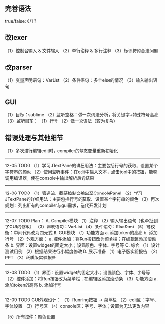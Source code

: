 ## 完善语法

true/false: 0/1 ?

## 改lexer
（1）控制台输入 & 文件输入
（2）单行注释 & 多行注释
（3）标识符的合法问题

## 改parser
（1）变量声明语句：VarList
（2）条件语句：多个else的情况
（3）输入输出语句

## GUI
（1）目标：sublime
（2）监听空格：做一次词法分析，将关键字+特殊符号高亮
（3）监听回车：
    （1）行号
    （2）做一次语法（较为复杂）

## 错误处理与其他细节
（1）多次进行编辑edit时，compiler的静态变量重新初始化

----------

12-05   TODO
（1）学习JTextPane的详细用法：主要包括行号的获取、设置某个字符串的颜色
（2）使用监听事件：在edit中输入文本，点击tool中的按钮，能够调用编译器，使在console中输出解析后的结果

----------

12-06   TODO
（1）管道流，截获控制台输出至ConsolePanel
（2）学习JTextPane的详细用法：主要包括行号的获取、设置某个字符串的颜色
（3）再次规划：列出所有的compiler与gui需求，迭代开发计划

----------

12-07   TODO
Plan：
A. Compiler模块
（1）注释
（2）输入输出语句（也牵扯到了GUI的修改）
（3）声明语句：VarList
（4）条件语句：ElseStmt
（5）可权衡：中间代码改为四元式
B. GUI模块
（1）功能方面
    a. 添加token的高亮
    b. 添加行号
（2）外观方面：
    a. 控件添加：将Run按钮改为菜单栏；在编辑区添加滚动条
    b. 界面：设置widget的固定大小；设置颜色、字体、字号等
C. 综合
（1）设计测试用例
（2）根据结果进行小幅度修改
D. 展示准备
（1）电子版实验报告
（2）PPT
（3）纸质版实验报告

----------

12-08   TODO
（1）界面：设置widget的固定大小；设置颜色、字体、字号等
（2）控件添加：将Run按钮改为菜单栏；在编辑区添加滚动条
（3）功能方面
       a. 添加token的高亮
       b. 添加行号

----------

12-09   TODO
GUI外观设计：
（1）Running按钮 -> 菜单栏
（2）edit区：字号、字体设置
（3）行号区
（4）console区：字号、字体；设置为无法更改内容

（5）所有控件：颜色设置